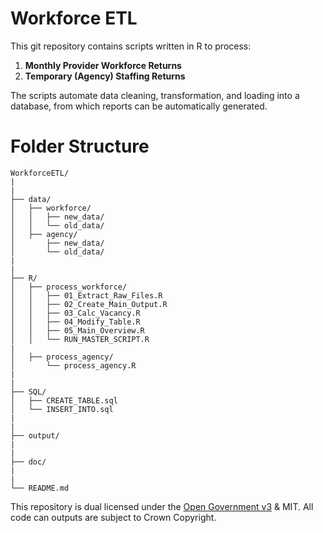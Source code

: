 # Workforce ETL

This git repository contains scripts written in R to process:
1. **Monthly Provider Workforce Returns**
2. **Temporary (Agency) Staffing Returns**

The scripts automate data cleaning, transformation, and loading into a database, from which reports can be automatically generated.


# Folder Structure

```text
WorkforceETL/
|
|
├── data/
│   ├── workforce/
│   │   ├── new_data/
│   │   └── old_data/
│   ├── agency/
│       ├── new_data/
│       └── old_data/
|
|
├── R/
│   ├── process_workforce/
│   │   ├── 01_Extract_Raw_Files.R
│   │   ├── 02_Create_Main_Output.R
│   │   ├── 03_Calc_Vacancy.R
│   │   ├── 04_Modify_Table.R
│   │   ├── 05_Main_Overview.R
│   │   └── RUN_MASTER_SCRIPT.R
|
│   ├── process_agency/
│       └── process_agency.R
|
|
├── SQL/
│   ├── CREATE_TABLE.sql
│   └── INSERT_INTO.sql
|
|
├── output/
|
|
├── doc/
|
|
└── README.md
```




This repository is dual licensed under the [Open Government v3]([https://www.nationalarchives.gov.uk/doc/open-government-licence/version/3/) & MIT. All code can outputs are subject to Crown Copyright.
